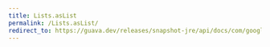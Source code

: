 ```yaml
---
title: Lists.asList
permalink: /Lists.asList/
redirect_to: https://guava.dev/releases/snapshot-jre/api/docs/com/google/common/collect/Lists.html#asList-E-E:A-
---
```

